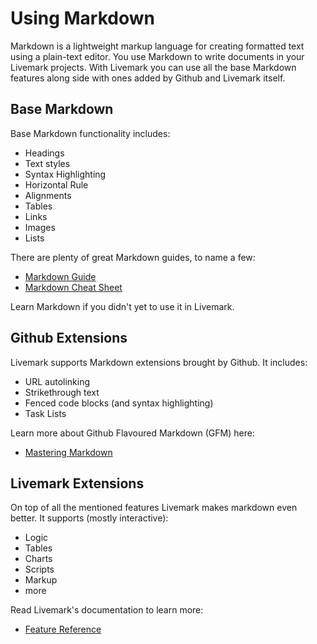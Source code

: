 # Using Markdown

Markdown is a lightweight markup language for creating formatted text using a plain-text editor. You use Markdown to write documents in your Livemark projects. With Livemark you can use all the base Markdown features along side with ones added by Github and Livemark itself.

## Base Markdown

Base Markdown functionality includes:

- Headings
- Text styles
- Syntax Highlighting
- Horizontal Rule
- Alignments
- Tables
- Links
- Images
- Lists

There are plenty of great Markdown guides, to name a few:

- [Markdown Guide](https://guides.github.com/features/mastering-markdown/)
- [Markdown Cheat Sheet](https://towardsdatascience.com/the-ultimate-markdown-cheat-sheet-3d3976b31a0)

Learn Markdown if you didn't yet to use it in Livemark.

## Github Extensions

Livemark supports Markdown extensions brought by Github. It includes:

- URL autolinking
- Strikethrough text
- Fenced code blocks (and syntax highlighting)
- Task Lists

Learn more about Github Flavoured Markdown (GFM) here:

- [Mastering Markdown](https://guides.github.com/features/mastering-markdown/)

## Livemark Extensions

On top of all the mentioned features Livemark makes markdown even better. It supports (mostly interactive):

- Logic
- Tables
- Charts
- Scripts
- Markup
- more

Read Livemark's documentation to learn more:

- [Feature Reference](../feature-reference.html)
